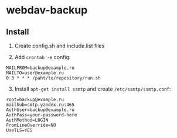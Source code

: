 # webdav-backup

## Install 

1. Create config.sh and include.list files

2. Add `crontab -e` config:
```
MAILFROM=backup@example.ru
MAILTO=user@example.ru
0 3 * * * /paht/to/repository/run.sh
```

3. Install `apt-get install ssmtp` and create `/etc/ssmtp/ssmtp.conf`:
```
root=backup@example.ru
mailhub=smtp.yandex.ru:465
AuthUser=backup@example.ru
AuthPass=your-password-here
AuthMethod=LOGIN
FromLineOverride=NO
UseTLS=YES
```
